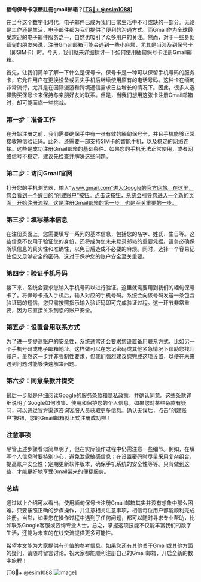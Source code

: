 **緬甸保号卡怎麽註冊gmail郵箱？[[TG💪+ @esim1088](https://t.me/s/esim1088)]**

在当今这个数字化时代，电子邮件已成为我们日常生活中不可或缺的一部分。无论是工作还是生活，电子邮件都为我们提供了便利的沟通方式。而Gmail作为全球最受欢迎的电子邮件服务之一，自然也吸引了众多用户的关注。然而，对于一些身处缅甸的朋友来说，注册Gmail邮箱可能会遇到一些小麻烦，尤其是当涉及到保号卡（即SIM卡）时。今天，我们就来详细探讨一下如何使用緬甸保号卡注册Gmail邮箱。

首先，让我们简单了解一下什么是保号卡。保号卡是一种可以保留手机号码的服务卡，它允许用户在更换设备或丢失手机后继续使用原有的电话号码。这种卡在缅甸非常流行，尤其是在国际漫游和跨境通信需求日益增长的情况下。因此，很多人选择购买保号卡来保持与亲朋好友的联系。但是，当我们想用这张卡注册Gmail邮箱时，却可能面临一些挑战。

### 第一步：准备工作

在开始注册之前，我们需要确保手中有一张有效的緬甸保号卡，并且手机能够正常接收短信验证码。此外，还需要一部支持SIM卡的智能手机，以及稳定的网络连接。这些是成功注册Gmail邮箱的基础条件。如果您的手机无法正常使用，或者网络信号不稳定，建议先检查并解决这些问题。

### 第二步：访问Gmail官网

打开您的手机浏览器，输入“www.gmail.com”进入Google的官方网站。在这里，您会看到一个醒目的“创建账户”按钮。点击该按钮，系统会引导您进入一个新的页面，开始注册流程。这是注册Gmail邮箱的第一步，也是至关重要的一步。

### 第三步：填写基本信息

在注册页面上，您需要填写一系列的基本信息，包括您的名字、姓氏、生日等。这些信息不仅用于验证您的身份，还将成为您未来登录邮箱的重要凭据。请务必确保所填信息的真实性和准确性，以免日后造成不必要的麻烦。同时，选择一个容易记住但又足够安全的密码，这对于保护您的账户安全至关重要。

### 第四步：验证手机号码

接下来，系统会要求您输入手机号码以进行验证。这里就需要用到我们的緬甸保号卡了。将保号卡插入手机后，输入对应的手机号码。系统会向该号码发送一条包含验证码的短信，您只需按照指示输入验证码即可完成验证过程。这一环节非常重要，因为它直接关系到您的账户安全。

### 第五步：设置备用联系方式

为了进一步提高账户的安全性，系统通常还会要求您设置备用联系方式，比如另一个手机号码或电子邮箱地址。这样做可以在忘记密码或其他紧急情况下帮助您找回账户。虽然这一步并非强制性要求，但我们强烈建议您完成这项设置，以便在未来遇到问题时能够快速解决问题。

### 第六步：同意条款并提交

最后一步就是仔细阅读Google的服务条款和隐私政策，并确认同意。这些条款详细说明了Google如何收集、使用和保护您的个人信息。如果您对某些条款有疑问，可以通过官方渠道咨询客服人员获取更多信息。确认无误后，点击“创建账户”按钮，您的Gmail邮箱就正式注册成功啦！

### 注意事项

尽管上述步骤看似简单明了，但在实际操作过程中仍需注意一些细节。例如，在填写个人信息时要特别小心，避免泄露敏感信息；在设置密码时尽量采用复杂组合，提高账户安全性；定期更新软件版本，确保手机系统的安全性等等。只有做到这些，才能更好地享受Gmail带来的便捷服务。

### 总结

通过以上介绍可以看出，使用緬甸保号卡注册Gmail邮箱其实并没有想象中那么困难。只要按照正确的步骤操作，并注意相关注意事项，相信每位用户都能顺利完成注册。当然，如果您在操作过程中遇到了任何问题，都可以随时寻求专业帮助，比如联系Google客服或咨询专业人士。总之，掌握这项技能不仅能丰富我们的数字生活，还能为未来的在线交流提供更多可能性。

希望本文能为大家提供有价值的参考信息。如果您还有其他关于Gmail或其他方面的疑问，请随时留言讨论。祝大家都能顺利注册自己的Gmail邮箱，开启全新的数字旅程！

[[TG💪+ @esim1088](https://t.me/s/esim1088) ![Image](https://i.postimg.cc/4NQfJmqS/Snipaste-2025-05-13-00-14-12.png)]